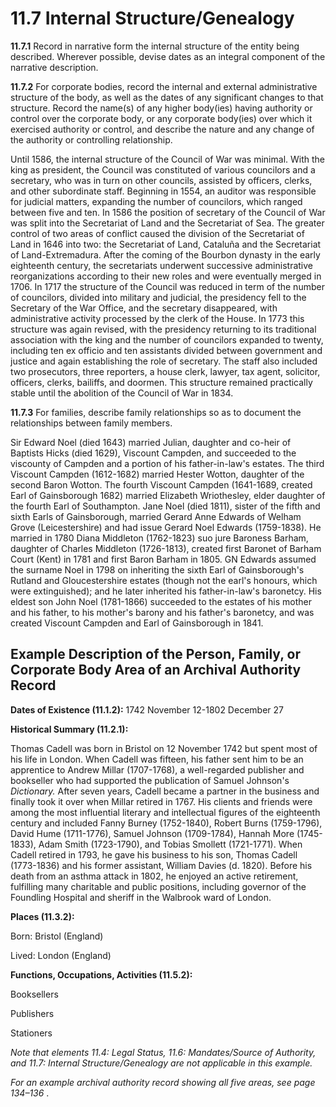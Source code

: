 # 11.7 Internal Structure/Genealogy

**11.7.1** Record in narrative form the internal structure of the entity being described. Wherever possible, devise dates as an integral component of the narrative description.

**11.7.2** For corporate bodies, record the internal and external administrative structure of the body, as well as the dates of any significant changes to that structure. Record the name(s) of any higher body(ies) having authority or control over the corporate body, or any corporate body(ies) over which it exercised authority or control, and describe the nature and any change of the authority or controlling relationship.

Until 1586, the internal structure of the Council of War was minimal. With the king as president, the Council was constituted of various councilors and a secretary, who was in turn on other councils, assisted by officers, clerks, and other subordinate staff. Beginning in 1554, an auditor was responsible for judicial matters, expanding the number of councilors, which ranged between five and ten. In 1586 the position of secretary of the Council of War was split into the Secretariat of Land and the Secretariat of Sea. The greater control of two areas of conflict caused the division of the Secretariat of Land in 1646 into two: the Secretariat of Land, Cataluña and the Secretariat of Land-Extremadura. After the coming of the Bourbon dynasty in the early eighteenth century, the secretariats underwent successive administrative reorganizations according to their new roles and were eventually merged in 1706. In 1717 the structure of the Council was reduced in term of the number of councilors, divided into military and judicial, the presidency fell to the Secretary of the War Office, and the secretary disappeared, with administrative activity processed by the clerk of the House. In 1773 this structure was again revised, with the presidency returning to its traditional association with the king and the number of councilors expanded to twenty, including ten ex officio and ten assistants divided between government and justice and again establishing the role of secretary. The staff also included two prosecutors, three reporters, a house clerk, lawyer, tax agent, solicitor, officers, clerks, bailiffs, and doormen. This structure remained practically stable until the abolition of the Council of War in 1834.

**11.7.3** For families, describe family relationships so as to document the relationships between family members.

Sir Edward Noel (died 1643) married Julian, daughter and co-heir of Baptists Hicks (died 1629), Viscount Campden, and succeeded to the viscounty of Campden and a portion of his father-in-law's estates. The third Viscount Campden (1612-1682) married Hester Wotton, daughter of the second Baron Wotton. The fourth Viscount Campden (1641-1689, created Earl of Gainsborough 1682) married Elizabeth Wriothesley, elder daughter of the fourth Earl of Southampton. Jane Noel (died 1811), sister of the fifth and sixth Earls of Gainsborough, married Gerard Anne Edwards of Welham Grove (Leicestershire) and had issue Gerard Noel Edwards (1759-1838). He married in 1780 Diana Middleton (1762-1823) suo jure Baroness Barham, daughter of Charles Middleton (1726-1813), created first Baronet of Barham Court (Kent) in 1781 and first Baron Barham in 1805. GN Edwards assumed the surname Noel in 1798 on inheriting the sixth Earl of Gainsborough's Rutland and Gloucestershire estates (though not the earl's honours, which were extinguished); and he later inherited his father-in-law's baronetcy. His eldest son John Noel (1781-1866) succeeded to the estates of his mother and his father, to his mother's barony and his father's baronetcy, and was created Viscount Campden and Earl of Gainsborough in 1841.

## Example Description of the Person, Family, or Corporate Body Area of an Archival Authority Record

**Dates of Existence (11.1.2):** 1742 November 12-1802 December 27

**Historical Summary (11.2.1):**

Thomas Cadell was born in Bristol on 12 November 1742 but spent most of his life in London. When Cadell was fifteen, his father sent him to be an apprentice to Andrew Millar (1707-1768), a well-regarded publisher and bookseller who had supported the publication of Samuel Johnson's _Dictionary._ After seven years, Cadell became a partner in the business and finally took it over when Millar retired in 1767. His clients and friends were among the most influential literary and intellectual figures of the eighteenth century and included Fanny Burney (1752-1840), Robert Burns (1759-1796), David Hume (1711-1776), Samuel Johnson (1709-1784), Hannah More (1745-1833), Adam Smith (1723-1790), and Tobias Smollett (1721-1771). When Cadell retired in 1793, he gave his business to his son, Thomas Cadell (1773-1836) and his former assistant, William Davies (d. 1820). Before his death from an asthma attack in 1802, he enjoyed an active retirement, fulfilling many charitable and public positions, including governor of the Foundling Hospital and sheriff in the Walbrook ward of London.

**Places (11.3.2):**

Born: Bristol (England)

Lived: London (England)

**Functions, Occupations, Activities (11.5.2):**

Booksellers

Publishers

Stationers

_Note that elements 11.4: Legal Status, 11.6: Mandates/Source of Authority, and 11.7: Internal Structure/Genealogy are not applicable in this example._

_For an example archival authority record showing all five areas, see page 134–136_ .
